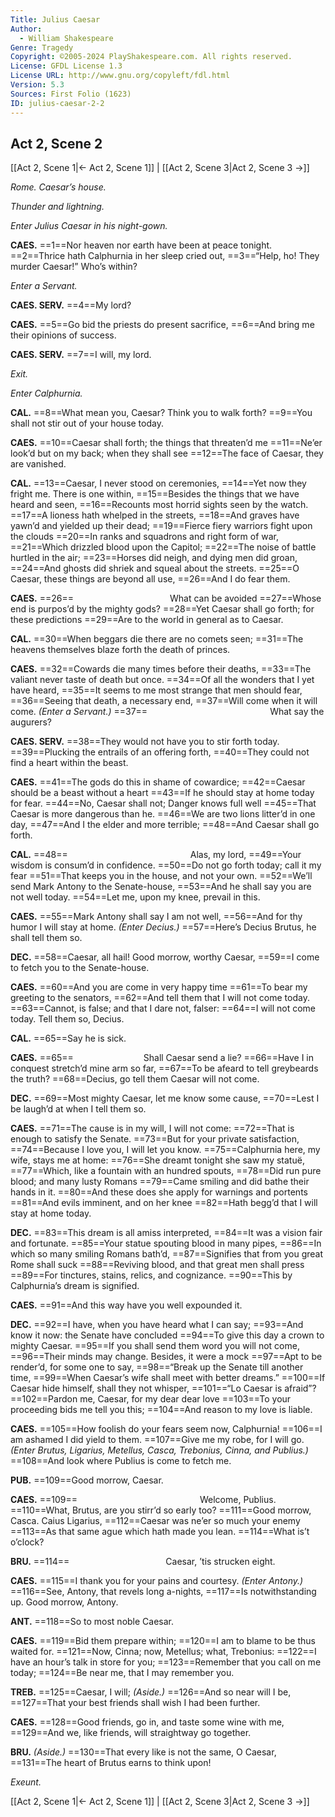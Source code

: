 ```yaml
---
Title: Julius Caesar
Author: 
  - William Shakespeare
Genre: Tragedy
Copyright: ©2005-2024 PlayShakespeare.com. All rights reserved.
License: GFDL License 1.3
License URL: http://www.gnu.org/copyleft/fdl.html
Version: 5.3
Sources: First Folio (1623)
ID: julius-caesar-2-2
---
```


## Act 2, Scene 2
[[Act 2, Scene 1|← Act 2, Scene 1]] | [[Act 2, Scene 3|Act 2, Scene 3 →]]

*Rome. Caesar’s house.*

*Thunder and lightning.*

*Enter Julius Caesar in his night-gown.*

**CAES.**
==1==Nor heaven nor earth have been at peace tonight.
==2==Thrice hath Calphurnia in her sleep cried out,
==3==“Help, ho! They murder Caesar!” Who’s within?

*Enter a Servant.*

**CAES. SERV.**
==4==My lord?

**CAES.**
==5==Go bid the priests do present sacrifice,
==6==And bring me their opinions of success.

**CAES. SERV.**
==7==I will, my lord.

*Exit.*

*Enter Calphurnia.*

**CAL.**
==8==What mean you, Caesar? Think you to walk forth?
==9==You shall not stir out of your house today.

**CAES.**
==10==Caesar shall forth; the things that threaten’d me
==11==Ne’er look’d but on my back; when they shall see
==12==The face of Caesar, they are vanished.

**CAL.**
==13==Caesar, I never stood on ceremonies,
==14==Yet now they fright me. There is one within,
==15==Besides the things that we have heard and seen,
==16==Recounts most horrid sights seen by the watch.
==17==A lioness hath whelped in the streets,
==18==And graves have yawn’d and yielded up their dead;
==19==Fierce fiery warriors fight upon the clouds
==20==In ranks and squadrons and right form of war,
==21==Which drizzled blood upon the Capitol;
==22==The noise of battle hurtled in the air;
==23==Horses did neigh, and dying men did groan,
==24==And ghosts did shriek and squeal about the streets.
==25==O Caesar, these things are beyond all use,
==26==And I do fear them.

**CAES.**
==26==           What can be avoided
==27==Whose end is purpos’d by the mighty gods?
==28==Yet Caesar shall go forth; for these predictions
==29==Are to the world in general as to Caesar.

**CAL.**
==30==When beggars die there are no comets seen;
==31==The heavens themselves blaze forth the death of princes.

**CAES.**
==32==Cowards die many times before their deaths,
==33==The valiant never taste of death but once.
==34==Of all the wonders that I yet have heard,
==35==It seems to me most strange that men should fear,
==36==Seeing that death, a necessary end,
==37==Will come when it will come.
*(Enter a Servant.)*
==37==              What say the augurers?

**CAES. SERV.**
==38==They would not have you to stir forth today.
==39==Plucking the entrails of an offering forth,
==40==They could not find a heart within the beast.

**CAES.**
==41==The gods do this in shame of cowardice;
==42==Caesar should be a beast without a heart
==43==If he should stay at home today for fear.
==44==No, Caesar shall not; Danger knows full well
==45==That Caesar is more dangerous than he.
==46==We are two lions litter’d in one day,
==47==And I the elder and more terrible;
==48==And Caesar shall go forth.

**CAL.**
==48==              Alas, my lord,
==49==Your wisdom is consum’d in confidence.
==50==Do not go forth today; call it my fear
==51==That keeps you in the house, and not your own.
==52==We’ll send Mark Antony to the Senate-house,
==53==And he shall say you are not well today.
==54==Let me, upon my knee, prevail in this.

**CAES.**
==55==Mark Antony shall say I am not well,
==56==And for thy humor I will stay at home.
*(Enter Decius.)*
==57==Here’s Decius Brutus, he shall tell them so.

**DEC.**
==58==Caesar, all hail! Good morrow, worthy Caesar,
==59==I come to fetch you to the Senate-house.

**CAES.**
==60==And you are come in very happy time
==61==To bear my greeting to the senators,
==62==And tell them that I will not come today.
==63==Cannot, is false; and that I dare not, falser:
==64==I will not come today. Tell them so, Decius.

**CAL.**
==65==Say he is sick.

**CAES.**
==65==        Shall Caesar send a lie?
==66==Have I in conquest stretch’d mine arm so far,
==67==To be afeard to tell greybeards the truth?
==68==Decius, go tell them Caesar will not come.

**DEC.**
==69==Most mighty Caesar, let me know some cause,
==70==Lest I be laugh’d at when I tell them so.

**CAES.**
==71==The cause is in my will, I will not come:
==72==That is enough to satisfy the Senate.
==73==But for your private satisfaction,
==74==Because I love you, I will let you know.
==75==Calphurnia here, my wife, stays me at home:
==76==She dreamt tonight she saw my statuë,
==77==Which, like a fountain with an hundred spouts,
==78==Did run pure blood; and many lusty Romans
==79==Came smiling and did bathe their hands in it.
==80==And these does she apply for warnings and portents
==81==And evils imminent, and on her knee
==82==Hath begg’d that I will stay at home today.

**DEC.**
==83==This dream is all amiss interpreted,
==84==It was a vision fair and fortunate.
==85==Your statue spouting blood in many pipes,
==86==In which so many smiling Romans bath’d,
==87==Signifies that from you great Rome shall suck
==88==Reviving blood, and that great men shall press
==89==For tinctures, stains, relics, and cognizance.
==90==This by Calphurnia’s dream is signified.

**CAES.**
==91==And this way have you well expounded it.

**DEC.**
==92==I have, when you have heard what I can say;
==93==And know it now: the Senate have concluded
==94==To give this day a crown to mighty Caesar.
==95==If you shall send them word you will not come,
==96==Their minds may change. Besides, it were a mock
==97==Apt to be render’d, for some one to say,
==98==“Break up the Senate till another time,
==99==When Caesar’s wife shall meet with better dreams.”
==100==If Caesar hide himself, shall they not whisper,
==101==“Lo Caesar is afraid”?
==102==Pardon me, Caesar, for my dear dear love
==103==To your proceeding bids me tell you this;
==104==And reason to my love is liable.

**CAES.**
==105==How foolish do your fears seem now, Calphurnia!
==106==I am ashamed I did yield to them.
==107==Give me my robe, for I will go.
*(Enter Brutus, Ligarius, Metellus, Casca, Trebonius, Cinna, and Publius.)*
==108==And look where Publius is come to fetch me.

**PUB.**
==109==Good morrow, Caesar.

**CAES.**
==109==              Welcome, Publius.
==110==What, Brutus, are you stirr’d so early too?
==111==Good morrow, Casca. Caius Ligarius,
==112==Caesar was ne’er so much your enemy
==113==As that same ague which hath made you lean.
==114==What is’t o’clock?

**BRU.**
==114==           Caesar, ’tis strucken eight.

**CAES.**
==115==I thank you for your pains and courtesy.
*(Enter Antony.)*
==116==See, Antony, that revels long a-nights,
==117==Is notwithstanding up. Good morrow, Antony.

**ANT.**
==118==So to most noble Caesar.

**CAES.**
==119==Bid them prepare within;
==120==I am to blame to be thus waited for.
==121==Now, Cinna; now, Metellus; what, Trebonius:
==122==I have an hour’s talk in store for you;
==123==Remember that you call on me today;
==124==Be near me, that I may remember you.

**TREB.**
==125==Caesar, I will;
*(Aside.)*
==126==And so near will I be,
==127==That your best friends shall wish I had been further.

**CAES.**
==128==Good friends, go in, and taste some wine with me,
==129==And we, like friends, will straightway go together.

**BRU.**
*(Aside.)*
==130==That every like is not the same, O Caesar,
==131==The heart of Brutus earns to think upon!

*Exeunt.*

[[Act 2, Scene 1|← Act 2, Scene 1]] | [[Act 2, Scene 3|Act 2, Scene 3 →]]